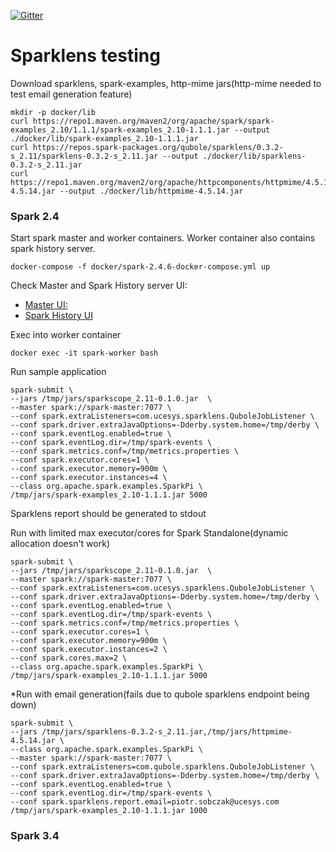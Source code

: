 [![Gitter](https://badges.gitter.im/qubole-sparklens/community.svg)](https://gitter.im/qubole-sparklens/community?utm_source=badge&utm_medium=badge&utm_campaign=pr-badge)

# Sparklens testing #

Download sparklens, spark-examples, http-mime jars(http-mime needed to test email generation feature) 
```
mkdir -p docker/lib
curl https://repo1.maven.org/maven2/org/apache/spark/spark-examples_2.10/1.1.1/spark-examples_2.10-1.1.1.jar --output ./docker/lib/spark-examples_2.10-1.1.1.jar
curl https://repos.spark-packages.org/qubole/sparklens/0.3.2-s_2.11/sparklens-0.3.2-s_2.11.jar --output ./docker/lib/sparklens-0.3.2-s_2.11.jar
curl https://repo1.maven.org/maven2/org/apache/httpcomponents/httpmime/4.5.14/httpmime-4.5.14.jar --output ./docker/lib/httpmime-4.5.14.jar
```

### Spark 2.4

Start spark master and worker containers. Worker container also contains spark history server.
```
docker-compose -f docker/spark-2.4.6-docker-compose.yml up
```
Check Master and Spark History server UI:
- [Master UI:](http://localhost:8080/)   
- [Spark History UI](http://localhost:18080/)


Exec into worker container
```
docker exec -it spark-worker bash
```

Run sample application
```
spark-submit \
--jars /tmp/jars/sparkscope_2.11-0.1.0.jar  \
--master spark://spark-master:7077 \
--conf spark.extraListeners=com.ucesys.sparklens.QuboleJobListener \
--conf spark.driver.extraJavaOptions=-Dderby.system.home=/tmp/derby \
--conf spark.eventLog.enabled=true \
--conf spark.eventLog.dir=/tmp/spark-events \
--conf spark.metrics.conf=/tmp/metrics.properties \
--conf spark.executor.cores=1 \
--conf spark.executor.memory=900m \
--conf spark.executor.instances=4 \
--class org.apache.spark.examples.SparkPi \
/tmp/jars/spark-examples_2.10-1.1.1.jar 5000
```

Sparklens report should be generated to stdout

Run with limited max executor/cores for Spark Standalone(dynamic allocation doesn't work)
```
spark-submit \
--jars /tmp/jars/sparkscope_2.11-0.1.0.jar  \
--master spark://spark-master:7077 \
--conf spark.extraListeners=com.ucesys.sparklens.QuboleJobListener \
--conf spark.driver.extraJavaOptions=-Dderby.system.home=/tmp/derby \
--conf spark.eventLog.enabled=true \
--conf spark.eventLog.dir=/tmp/spark-events \
--conf spark.metrics.conf=/tmp/metrics.properties \
--conf spark.executor.cores=1 \
--conf spark.executor.memory=900m \
--conf spark.executor.instances=2 \
--conf spark.cores.max=2 \
--class org.apache.spark.examples.SparkPi \
/tmp/jars/spark-examples_2.10-1.1.1.jar 5000
```
*Run with email generation(fails due to qubole sparklens endpoint being down)  

```
spark-submit \
--jars /tmp/jars/sparklens-0.3.2-s_2.11.jar,/tmp/jars/httpmime-4.5.14.jar \
--class org.apache.spark.examples.SparkPi \
--master spark://spark-master:7077 \
--conf spark.extraListeners=com.qubole.sparklens.QuboleJobListener \
--conf spark.driver.extraJavaOptions=-Dderby.system.home=/tmp/derby \
--conf spark.eventLog.enabled=true \
--conf spark.eventLog.dir=/tmp/spark-events \
--conf spark.sparklens.report.email=piotr.sobczak@ucesys.com
/tmp/jars/spark-examples_2.10-1.1.1.jar 1000
```

### Spark 3.4



